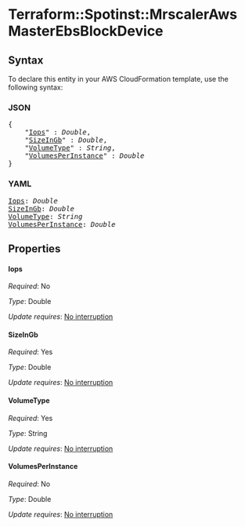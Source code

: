 # Terraform::Spotinst::MrscalerAws MasterEbsBlockDevice

## Syntax

To declare this entity in your AWS CloudFormation template, use the following syntax:

### JSON

<pre>
{
    "<a href="#iops" title="Iops">Iops</a>" : <i>Double</i>,
    "<a href="#sizeingb" title="SizeInGb">SizeInGb</a>" : <i>Double</i>,
    "<a href="#volumetype" title="VolumeType">VolumeType</a>" : <i>String</i>,
    "<a href="#volumesperinstance" title="VolumesPerInstance">VolumesPerInstance</a>" : <i>Double</i>
}
</pre>

### YAML

<pre>
<a href="#iops" title="Iops">Iops</a>: <i>Double</i>
<a href="#sizeingb" title="SizeInGb">SizeInGb</a>: <i>Double</i>
<a href="#volumetype" title="VolumeType">VolumeType</a>: <i>String</i>
<a href="#volumesperinstance" title="VolumesPerInstance">VolumesPerInstance</a>: <i>Double</i>
</pre>

## Properties

#### Iops

_Required_: No

_Type_: Double

_Update requires_: [No interruption](https://docs.aws.amazon.com/AWSCloudFormation/latest/UserGuide/using-cfn-updating-stacks-update-behaviors.html#update-no-interrupt)

#### SizeInGb

_Required_: Yes

_Type_: Double

_Update requires_: [No interruption](https://docs.aws.amazon.com/AWSCloudFormation/latest/UserGuide/using-cfn-updating-stacks-update-behaviors.html#update-no-interrupt)

#### VolumeType

_Required_: Yes

_Type_: String

_Update requires_: [No interruption](https://docs.aws.amazon.com/AWSCloudFormation/latest/UserGuide/using-cfn-updating-stacks-update-behaviors.html#update-no-interrupt)

#### VolumesPerInstance

_Required_: No

_Type_: Double

_Update requires_: [No interruption](https://docs.aws.amazon.com/AWSCloudFormation/latest/UserGuide/using-cfn-updating-stacks-update-behaviors.html#update-no-interrupt)

